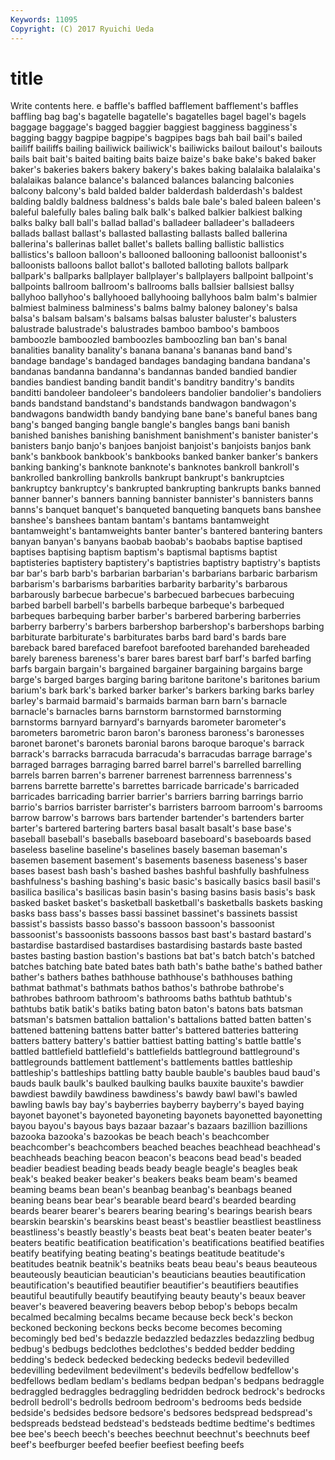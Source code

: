 ```yaml
---
Keywords: 11095 
Copyright: (C) 2017 Ryuichi Ueda
---
```


# title

Write contents here.
e baffle's baffled
bafflement bafflement's baffles baffling bag bag's bagatelle bagatelle's bagatelles bagel
bagel's bagels baggage baggage's bagged baggier baggiest bagginess bagginess's bagging
baggy bagpipe bagpipe's bagpipes bags bah bail bail's bailed bailiff
bailiffs bailing bailiwick bailiwick's bailiwicks bailout bailout's bailouts bails bait
bait's baited baiting baits baize baize's bake bake's baked baker
baker's bakeries bakers bakery bakery's bakes baking balalaika balalaika's balalaikas
balance balance's balanced balances balancing balconies balcony balcony's bald balded
balder balderdash balderdash's baldest balding baldly baldness baldness's balds bale
bale's baled baleen baleen's baleful balefully bales baling balk balk's
balked balkier balkiest balking balks balky ball ball's ballad ballad's
balladeer balladeer's balladeers ballads ballast ballast's ballasted ballasting ballasts balled
ballerina ballerina's ballerinas ballet ballet's ballets balling ballistic ballistics ballistics's
balloon balloon's ballooned ballooning balloonist balloonist's balloonists balloons ballot ballot's
balloted balloting ballots ballpark ballpark's ballparks ballplayer ballplayer's ballplayers ballpoint
ballpoint's ballpoints ballroom ballroom's ballrooms balls ballsier ballsiest ballsy ballyhoo
ballyhoo's ballyhooed ballyhooing ballyhoos balm balm's balmier balmiest balminess balminess's
balms balmy baloney baloney's balsa balsa's balsam balsam's balsams balsas
baluster baluster's balusters balustrade balustrade's balustrades bamboo bamboo's bamboos bamboozle
bamboozled bamboozles bamboozling ban ban's banal banalities banality banality's banana
banana's bananas band band's bandage bandage's bandaged bandages bandaging bandana
bandana's bandanas bandanna bandanna's bandannas banded bandied bandier bandies bandiest
banding bandit bandit's banditry banditry's bandits banditti bandoleer bandoleer's bandoleers
bandolier bandolier's bandoliers bands bandstand bandstand's bandstands bandwagon bandwagon's bandwagons
bandwidth bandy bandying bane bane's baneful banes bang bang's banged
banging bangle bangle's bangles bangs bani banish banished banishes banishing
banishment banishment's banister banister's banisters banjo banjo's banjoes banjoist banjoist's
banjoists banjos bank bank's bankbook bankbook's bankbooks banked banker banker's
bankers banking banking's banknote banknote's banknotes bankroll bankroll's bankrolled bankrolling
bankrolls bankrupt bankrupt's bankruptcies bankruptcy bankruptcy's bankrupted bankrupting bankrupts banks
banned banner banner's banners banning bannister bannister's bannisters banns banns's
banquet banquet's banqueted banqueting banquets bans banshee banshee's banshees bantam
bantam's bantams bantamweight bantamweight's bantamweights banter banter's bantered bantering banters
banyan banyan's banyans baobab baobab's baobabs baptise baptised baptises baptising
baptism baptism's baptismal baptisms baptist baptisteries baptistery baptistery's baptistries baptistry
baptistry's baptists bar bar's barb barb's barbarian barbarian's barbarians barbaric
barbarism barbarism's barbarisms barbarities barbarity barbarity's barbarous barbarously barbecue barbecue's
barbecued barbecues barbecuing barbed barbell barbell's barbells barbeque barbeque's barbequed
barbeques barbequing barber barber's barbered barbering barberries barberry barberry's barbers
barbershop barbershop's barbershops barbing barbiturate barbiturate's barbiturates barbs bard bard's
bards bare bareback bared barefaced barefoot barefooted barehanded bareheaded barely
bareness bareness's barer bares barest barf barf's barfed barfing barfs
bargain bargain's bargained bargainer bargaining bargains barge barge's barged barges
barging baring baritone baritone's baritones barium barium's bark bark's barked
barker barker's barkers barking barks barley barley's barmaid barmaid's barmaids
barman barn barn's barnacle barnacle's barnacles barns barnstorm barnstormed barnstorming
barnstorms barnyard barnyard's barnyards barometer barometer's barometers barometric baron baron's
baroness baroness's baronesses baronet baronet's baronets baronial barons baroque baroque's
barrack barrack's barracks barracuda barracuda's barracudas barrage barrage's barraged barrages
barraging barred barrel barrel's barrelled barrelling barrels barren barren's barrener
barrenest barrenness barrenness's barrens barrette barrette's barrettes barricade barricade's barricaded
barricades barricading barrier barrier's barriers barring barrings barrio barrio's barrios
barrister barrister's barristers barroom barroom's barrooms barrow barrow's barrows bars
bartender bartender's bartenders barter barter's bartered bartering barters basal basalt
basalt's base base's baseball baseball's baseballs baseboard baseboard's baseboards based
baseless baseline baseline's baselines basely baseman baseman's basemen basement basement's
basements baseness baseness's baser bases basest bash bash's bashed bashes
bashful bashfully bashfulness bashfulness's bashing bashing's basic basic's basically basics
basil basil's basilica basilica's basilicas basin basin's basing basins basis
basis's bask basked basket basket's basketball basketball's basketballs baskets basking
basks bass bass's basses bassi bassinet bassinet's bassinets bassist bassist's
bassists basso basso's bassoon bassoon's bassoonist bassoonist's bassoonists bassoons bassos
bast bast's bastard bastard's bastardise bastardised bastardises bastardising bastards baste
basted bastes basting bastion bastion's bastions bat bat's batch batch's
batched batches batching bate bated bates bath bath's bathe bathe's
bathed bather bather's bathers bathes bathhouse bathhouse's bathhouses bathing bathmat
bathmat's bathmats bathos bathos's bathrobe bathrobe's bathrobes bathroom bathroom's bathrooms
baths bathtub bathtub's bathtubs batik batik's batiks bating baton baton's
batons bats batsman batsman's batsmen battalion battalion's battalions batted batten
batten's battened battening battens batter batter's battered batteries battering batters
battery battery's battier battiest batting batting's battle battle's battled battlefield
battlefield's battlefields battleground battleground's battlegrounds battlement battlement's battlements battles battleship
battleship's battleships battling batty bauble bauble's baubles baud baud's bauds
baulk baulk's baulked baulking baulks bauxite bauxite's bawdier bawdiest bawdily
bawdiness bawdiness's bawdy bawl bawl's bawled bawling bawls bay bay's
bayberries bayberry bayberry's bayed baying bayonet bayonet's bayoneted bayoneting bayonets
bayonetted bayonetting bayou bayou's bayous bays bazaar bazaar's bazaars bazillion
bazillions bazooka bazooka's bazookas be beach beach's beachcomber beachcomber's beachcombers
beached beaches beachhead beachhead's beachheads beaching beacon beacon's beacons bead
bead's beaded beadier beadiest beading beads beady beagle beagle's beagles
beak beak's beaked beaker beaker's beakers beaks beam beam's beamed
beaming beams bean bean's beanbag beanbag's beanbags beaned beaning beans
bear bear's bearable beard beard's bearded bearding beards bearer bearer's
bearers bearing bearing's bearings bearish bears bearskin bearskin's bearskins beast
beast's beastlier beastliest beastliness beastliness's beastly beastly's beasts beat beat's
beaten beater beater's beaters beatific beatification beatification's beatifications beatified beatifies
beatify beatifying beating beating's beatings beatitude beatitude's beatitudes beatnik beatnik's
beatniks beats beau beau's beaus beauteous beauteously beautician beautician's beauticians
beauties beautification beautification's beautified beautifier beautifier's beautifiers beautifies beautiful beautifully
beautify beautifying beauty beauty's beaux beaver beaver's beavered beavering beavers
bebop bebop's bebops becalm becalmed becalming becalms became because beck
beck's beckon beckoned beckoning beckons becks become becomes becoming becomingly
bed bed's bedazzle bedazzled bedazzles bedazzling bedbug bedbug's bedbugs bedclothes
bedclothes's bedded bedder bedding bedding's bedeck bedecked bedecking bedecks bedevil
bedevilled bedevilling bedevilment bedevilment's bedevils bedfellow bedfellow's bedfellows bedlam bedlam's
bedlams bedpan bedpan's bedpans bedraggle bedraggled bedraggles bedraggling bedridden bedrock
bedrock's bedrocks bedroll bedroll's bedrolls bedroom bedroom's bedrooms beds bedside
bedside's bedsides bedsore bedsore's bedsores bedspread bedspread's bedspreads bedstead bedstead's
bedsteads bedtime bedtime's bedtimes bee bee's beech beech's beeches beechnut
beechnut's beechnuts beef beef's beefburger beefed beefier beefiest beefing beefs
